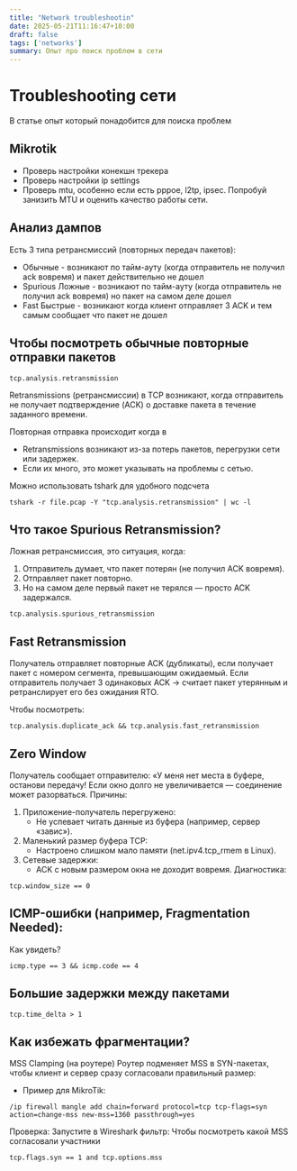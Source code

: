 ```yaml
---
title: "Network troubleshootin"
date: 2025-05-21T11:16:47+10:00
draft: false
tags: ['networks']
summary: Опыт про поиск проблем в сети 
---
```

# Troubleshooting сети

В статье опыт который понадобится для поиска проблем

## Mikrotik
* Проверь настройки конекшн трекера
* Проверь настройки ip settings
* Проверь mtu, особенно если есть pppoe, l2tp, ipsec. Попробуй занизить MTU и оценить качество работы сети.
	

## Анализ дампов
Есть 3 типа ретрансмиссий (повторных передач пакетов): 
* Обычные - возникают по тайм-ауту (когда отправитель не получил ack вовремя) и пакет действительно не дошел
* Spurious Ложные - возникают  по тайм-ауту (когда отправитель не получил ack вовремя) но пакет на самом деле дошел
* Fast Быстрые - возникают когда клиент отправляет 3 ACK и тем самым сообщает что пакет не дошел 

## Чтобы посмотреть обычные повторные отправки пакетов
```
tcp.analysis.retransmission
```
Retransmissions (ретрансмиссии) в TCP возникают, когда отправитель не получает подтверждение (ACK) о доставке пакета в течение заданного времени.

Повторная отправка происходит когда в 
* Retransmissions возникают из-за потерь пакетов, перегрузки сети или задержек.
* Если их много, это может указывать на проблемы с сетью.

Можно использовать tshark для удобного подсчета
```
tshark -r file.pcap -Y "tcp.analysis.retransmission" | wc -l
```
## Что такое Spurious Retransmission?
Ложная ретрансмиссия, это ситуация, когда:
1. Отправитель думает, что пакет потерян (не получил ACK вовремя).
2. Отправляет пакет повторно.
3. Но на самом деле первый пакет не терялся — просто ACK задержался.
```
tcp.analysis.spurious_retransmission
```
## Fast Retransmission
Получатель отправляет повторные ACK (дубликаты), если получает пакет с номером сегмента, превышающим ожидаемый.
Если отправитель получает 3 одинаковых ACK → считает пакет утерянным и ретранслирует его без ожидания RTO.

Чтобы посмотреть:
```
tcp.analysis.duplicate_ack && tcp.analysis.fast_retransmission
```
## Zero Window
Получатель сообщает отправителю: «У меня нет места в буфере, останови передачу! Если окно долго не увеличивается — соединение может разорваться.
Причины:
1. Приложение-получатель перегружено:
    * Не успевает читать данные из буфера (например, сервер «завис»).
2. Маленький размер буфера TCP:
    * Настроено слишком мало памяти (net.ipv4.tcp_rmem в Linux).
3. Сетевые задержки:
    * ACK с новым размером окна не доходит вовремя.
Диагностика:
```
tcp.window_size == 0
```

## ICMP-ошибки (например, Fragmentation Needed):
Как увидеть?
```
icmp.type == 3 && icmp.code == 4
```
## Большие задержки между пакетами
```
tcp.time_delta > 1
```


## Как избежать фрагментации?
MSS Clamping (на роутере)
Роутер подменяет MSS в SYN-пакетах, чтобы клиент и сервер сразу согласовали правильный размер:
* Пример для MikroTik: 
```
/ip firewall mangle add chain=forward protocol=tcp tcp-flags=syn action=change-mss new-mss=1360 passthrough=yes
```
Проверка: Запустите в Wireshark фильтр:
Чтобы посмотреть какой MSS согласовали участники
```
tcp.flags.syn == 1 and tcp.options.mss
```

